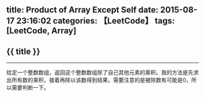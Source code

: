 title: Product of Array Except Self
date: 2015-08-17 23:16:02
categories: 【LeetCode】
tags: [LeetCode, Array]
---
## {{ title }} ##

---

给定一个整数数组，返回这个整数数组除了自己其他元素的乘积。我的方法是先求出所有数的乘积，接着再除以该数得到结果。需要注意的是被除数有可能是0，所以需要判断一下。